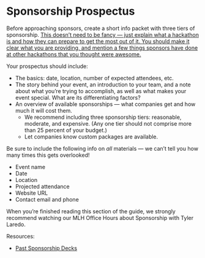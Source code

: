# Sponsorship Prospectus

Before approaching sponsors, create a short info packet with three tiers of sponsorship. [This doesn’t need to be fancy — just explain what a hackathon is and how they can prepare to get the most out of it. You should make it clear what you are providing, and mention a few things sponsors have done at other hackathons that you thought were awesome.](http://news.mlh.io/how-to-throw-an-epic-hackathon-07-07-2014)

Your prospectus should include:

* The basics: date, location, number of expected attendees, etc.
* The story behind your event, an introduction to your team, and a note about what you’re trying to accomplish, as well as what makes your event special. What are its differentiating factors?
* An overview of available sponsorships — what companies get and how much it will cost them.
  * We recommend including three sponsorship tiers: reasonable, moderate, and expensive. \(Any one tier should not comprise more than 25 percent of your budget.\)
  * Let companies know custom packages are available.

Be sure to include the following info on _all_ materials — we can’t tell you how many times this gets overlooked!

* Event name
* Date
* Location
* Projected attendance
* Website URL
* Contact email and phone

When you’re finished reading this section of the guide, we strongly recommend watching our MLH Office Hours about Sponsorship with Tyler Laredo.

Resources:

* [Past Sponsorship Decks](https://github.com/MLH/hackathon-organizer-guide/tree/master/Organizer-Resources/Previous-Sponsorship-Decks)

